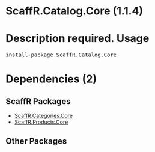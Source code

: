 ﻿ScaffR.Catalog.Core (1.1.4)
======
Description required.
Usage
======
<pre>install-package ScaffR.Catalog.Core</pre>
Dependencies (2)
=====

ScaffR Packages
------
* [ScaffR.Categories.Core](https://github.com/wcpro/ScaffR/tree/master/src/ScaffR.Categories.Core)
* [ScaffR.Products.Core](https://github.com/wcpro/ScaffR/tree/master/src/ScaffR.Products.Core)

Other Packages
------
